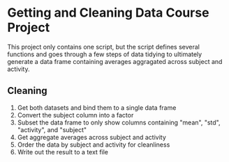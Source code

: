 # Getting and Cleaning Data Course Project

This project only contains one script, but the script defines several functions and goes through a few steps of data tidying to ultimately generate a data frame containing averages aggragated across subject and activity.

## Cleaning

1. Get both datasets and bind them to a single data frame
2. Convert the subject column into a factor
3. Subset the data frame to only show columns containing "mean", "std", "activity", and "subject"
4. Get aggregate averages across subject and activity
5. Order the data by subject and activity for cleanliness
6. Write out the result to a text file